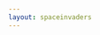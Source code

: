 ```yaml
---
layout: spaceinvaders
---
```



<html>
  <head>
    <title>Space Invaders</title>
    <style>
      #game-board {
        position: relative;
        width: 300px;
        height: 400px;
        border: 1px solid black;
      }

      .player {
        position: absolute;
        bottom: 10px;
        left: 135px;
        width: 30px;
        height: 20px;
        background-color: blue;
      }

      .bullet {
        position: absolute;
        background-color: red;
        width: 3px;
        height: 10px;
      }

      .invader {
        position: absolute;
        width: 20px;
        height: 20px;
        background-color: green;
      }

    </style>
    
  </head>
  <body>
    <div id="game-board"></div>

    <script>
      document.addEventListener('DOMContentLoaded', () => {
        const gameBoard = document.getElementById('game-board');
        const player = createPlayer();
        gameBoard.appendChild(player);

        let invaders = [];
        for (let i = 0; i < 10; i++) {
          const invader = createInvader(i * 30 + 30, 30);
          invaders.push(invader);
          gameBoard.appendChild(invader);
        }

        let bullets = [];
        document.addEventListener('keydown', (event) => {
          if (event.code === 'Space') {
            const bullet = createBullet(player.offsetLeft + 14);
            bullets.push(bullet);
            gameBoard.appendChild(bullet);
          }
        });

        setInterval(() => {
          moveInvaders(invaders);
          moveBullets(bullets);
          detectCollisions(invaders, bullets);
        }, 500);
      });

      function createPlayer() {
        const player = document.createElement('div');
        player.className = 'player';
        return player;
      }

      function createBullet(x) {
        const bullet = document.createElement('div');
        bullet.className = 'bullet';
        bullet.style.left = x + 'px';
        bullet.style.bottom = '30px';
        return bullet;
      }

      function createInvader(x, y) {
        const invader = document.createElement('div');
        invader.className = 'invader';
        invader.style.left = x + 'px';
        invader.style.top = y + 'px';
        return invader;
      }

      function moveInvaders(invaders) {
        invaders.forEach((invader) => {
          invader.style.top = parseInt(invader.style.top) + 20 + 'px';
          if (parseInt(invader.style.top) >= 400) {
            invader.style.top = '30px';
          }
        });
      }

      function moveBullets(bullets) {
        bullets.forEach((bullet) => {
          bullet.style.bottom = parseInt(bullet.style.bottom) + 20 + 'px';
          if (parseInt(bullet.style.bottom) >= 400) {
            bullet.remove();
            bullets.splice(bullets.indexOf(bullet), 1);
          }
        });
      }

      function detectCollisions(invaders, bullets) {
        invaders.forEach((invader) => {
          bullets.forEach((bullet) => {
            if (
              bullet.offsetLeft >= invader.offsetLeft &&
              bullet.offsetLeft <= invader.offsetLeft + 20 &&
              bullet.offsetTop <= invader.offsetTop + 20
            ) {
              invader.remove();
              invaders.splice(invaders.indexOf(invader), 1);
              bullet.remove();
              bullets.splice(bullets.indexOf(bullet), 1);
            }
          });
        });
      }
    </script>
  </body>
</html>